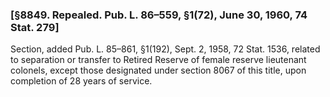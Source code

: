 ### [§8849. Repealed. Pub. L. 86–559, §1(72), June 30, 1960, 74 Stat. 279] ###

Section, added Pub. L. 85–861, §1(192), Sept. 2, 1958, 72 Stat. 1536, related to separation or transfer to Retired Reserve of female reserve lieutenant colonels, except those designated under section 8067 of this title, upon completion of 28 years of service.